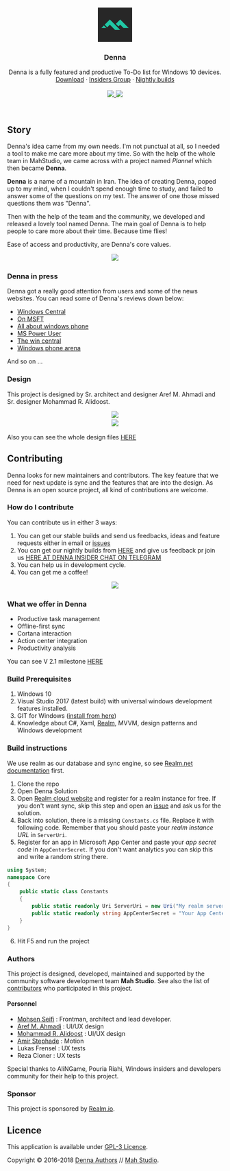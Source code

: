 <p align="center">
  <a href="https://www.microsoft.com/en-us/store/p/denna/9n9c2hwnzcft">
    <img src="https://github.com/MahStudio/Denna/raw/master/Design/Denna%20logo%20Green.png" width=80 height=80>
  </a>

  <h3 align="center">Denna</h3>

  <p align="center">
    Denna is a fully featured and productive To-Do list for Windows 10 devices.
    <br>
    <a href="https://www.microsoft.com/en-us/store/p/denna/9n9c2hwnzcft">Download</a>
    &middot;
    <a href="https://t.me/joinchat/EJ9gLURDAcbOxpoIGSdD8g">Insiders Group</a>
  &middot;
    <a href="https://install.appcenter.ms/orgs/mahstudio-u5ev/apps/denna/distribution_groups/insiders">Nightly builds</a>
    <br>
    <br>
  <a href="https://install.appcenter.ms/orgs/mahstudio-u5ev/apps/denna/distribution_groups/insiders">
    <img src="https://build.appcenter.ms/v0.1/apps/dc393a1e-1121-4a3e-99c2-589182d9e5f6/branches/master/badge">
    </a>
  <a href="https://www.paypal.me/mohsens22">
    <img src="https://img.shields.io/badge/Donate-Paypal-blue.svg" />
  </a>
  </p>
</p>

<br>


## Story

Denna's idea came from my own needs. I'm not punctual at all, so I needed a tool to make me care more about my time. So with the help of the whole team in MahStudio, we came across with a project named *Plannel* which then became **Denna**.

**Denna** is a name of a mountain in Iran.
The idea of creating Denna, poped up to my mind, when I couldn't spend enough time to study, and failed to answer some of the questions on my test. The answer of one those missed questions them was "Denna".

Then with the help of the team and the community, we developed and released a lovely tool named Denna. The main goal of Denna is to help people to care more about their time. Because time flies!

Ease of access and productivity, are Denna's core values.

<p align="center">
    <img src="https://user-images.githubusercontent.com/22152065/38919555-2566f7b2-4306-11e8-8a9c-95eb08eff28a.png">
  </p>

### Denna in press

Denna got a really good attention from users and some of the news websites. You can read some of Denna's reviews down below:

- [Windows Central](https://www.windowscentral.com/denna-windows-10-do-list-improving-productivity)
- [On MSFT](https://www.onmsft.com/news/denna-is-a-well-rounded-universal-task-management-app-for-windows-10)
- [All about windows phone](http://allaboutwindowsphone.com/flow/item/22075_Denna_UWP.php)
- [MS Power User](https://mspoweruser.com/developer-submission-denna-uwp-todo-list-app/)
- [The win central](https://thewincentral.com/denna-windows-phone-goes-free-myappfree-app-day/)
- [Windows phone arena](http://www.windowsphonearea.com/3-new-windows-10-apps-march-2017/)

And so on ...

### Design

This project is designed by Sr. architect and designer Aref M. Ahmadi and Sr. designer Mohammad R. Alidoost.
<p align="center">
    <img src="https://user-images.githubusercontent.com/22152065/38919395-b3181f38-4305-11e8-8ead-161766d6148c.png">
    <br>
  <img src="https://user-images.githubusercontent.com/22152065/38919478-f123c7b4-4305-11e8-9d7c-98d49b692b31.png">
  </p>


Also you can see the whole design files [HERE](https://github.com/MahStudio/Denna/tree/master/Design)

## Contributing

Denna looks for new maintainers and contributors. The key feature that we need for next update is sync and the features that are into the design.
As Denna is an open source project, all kind of contributions are welcome.

### How do I contribute

You can contribute us in either 3 ways:

1. You can get our stable builds and send us feedbacks, ideas and feature requests either in email or [issues](https://github.com/MahStudio/Denna/issues)
2. You can get our nightly builds from [HERE](https://install.appcenter.ms/orgs/mahstudio-u5ev/apps/denna/distribution_groups/insiders) and give us feedback pr join us [HERE AT DENNA INSIDER CHAT ON TELEGRAM](https://t.me/joinchat/EJ9gLURDAcbOxpoIGSdD8g)
3. You can help us in development cycle.
4. You can get me a coffee!

<p align="center">
<a href="http://paypal.me/mohsens22">
    <img src="https://user-images.githubusercontent.com/22152065/43985552-5eb38708-9d1d-11e8-85ee-609299bcf0fc.png">
    </a>
  </p>


### What we offer in Denna

- Productive task management
- Offline-first sync
- Cortana interaction
- Action center integration 
- Productivity analysis

You can see V 2.1 milestone [HERE](https://github.com/MahStudio/Denna/milestone/2)

### Build Prerequisites

1. Windows 10
2. Visual Studio 2017 (latest build) with universal windows development features installed.
3. GIT for Windows ([install from here](http://gitforwindows.org/))
4. Knowledge about C#, Xaml, [Realm](https://realm.io/), MVVM, design patterns and Windows development

### Build instructions

We use realm as our database and sync engine, so see [Realm.net documentation](https://realm.io/docs/dotnet/latest/) first.

1. Clone the repo
2. Open Denna Solution
3. Open [Realm cloud website](https://cloud.realm.io/) and register for a realm instance for free. If you don't want sync, skip this step and open an [issue](https://github.com/MahStudio/Denna/issues) and ask us for the solution.
4. Back into solution, there is a missing `Constants.cs` file. Replace it with following code. Remember that you should paste your *realm instance URL* in `ServerUri`.
5. Register for an app in Microsoft App Center and paste your *app secret code* in `AppCenterSecret`. If you don't want analytics you can skip this and write a random string there.

```csharp
using System;
namespace Core
{
    public static class Constants
    {
        public static readonly Uri ServerUri = new Uri("My realm server URL");
        public static readonly string AppCenterSecret = "Your App Center secret" ;
    }
}
```

6. Hit F5 and run the project

### Authors

This project is designed, developed, maintained and supported by the community software development team **Mah Studio**.
See also the list of [contributors](https://github.com/MahStudio/Denna/contributors) who participated in this project.

#### Personnel

- [Mohsen Seifi](https://github.com/mohsens22) : Frontman, architect and lead developer.
- [Aref M. Ahmadi](https://www.instagram.com/itsaref/) : UI/UX design
- [Mohammad R. Alidoost](https://www.instagram.com/mr.alidoost/) : UI/UX design
- [Amir Stephade](https://www.instagram.com/amir_stefad/) : Motion
- Lukas Frensel : UX tests
- Reza Cloner : UX tests

Special thanks to AliNGame, Pouria Riahi, Windows insiders and developers community for their help to this project.

### Sponsor

This project is sponsored by [Realm.io](https://realm.io). 

## Licence

This application is available under [GPL-3 Licence](https://github.com/MahStudio/Denna/blob/master/LICENSE).

Copyright © 2016-2018 [Denna Authors](https://github.com/Mahstudio/Denna/graphs/contributors) // [Mah Studio](https://github.com/Mahstudio/).
